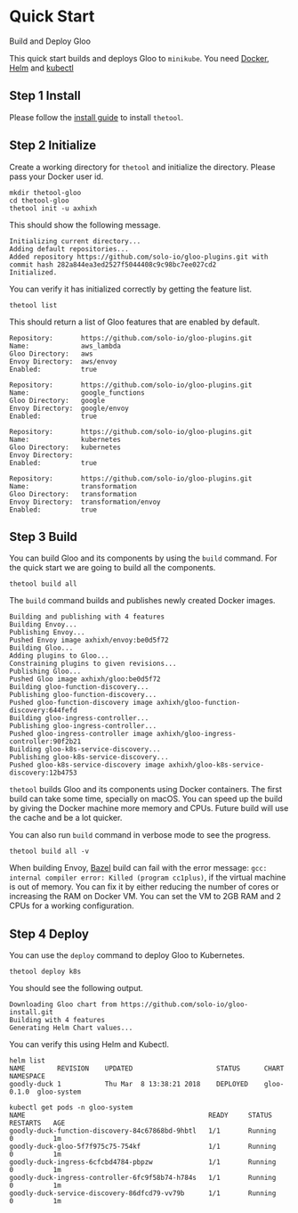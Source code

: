 # Quick Start
Build and Deploy Gloo

This quick start builds and deploys Gloo to `minikube`. You need
[Docker](https://docs.docker.com/install/), [Helm](https://docs.helm.sh/using_helm/#installing-helm) and [kubectl](https://kubernetes.io/docs/tasks/tools/install-kubectl/)

## Step 1 Install
Please follow the [install guide](install.md) to install `thetool`.

## Step 2 Initialize
Create a working directory for `thetool` and initialize the directory. Please pass your Docker user id.

    mkdir thetool-gloo
    cd thetool-gloo
    thetool init -u axhixh

This should show the following message.

    Initializing current directory...
    Adding default repositories...
    Added repository https://github.com/solo-io/gloo-plugins.git with commit hash 282a844ea3ed2527f5044408c9c98bc7ee027cd2
    Initialized.

You can verify it has initialized correctly by getting the feature list.

    thetool list

This should return a list of Gloo features that are enabled by default.

```
Repository:       https://github.com/solo-io/gloo-plugins.git
Name:             aws_lambda
Gloo Directory:   aws
Envoy Directory:  aws/envoy
Enabled:          true

Repository:       https://github.com/solo-io/gloo-plugins.git
Name:             google_functions
Gloo Directory:   google
Envoy Directory:  google/envoy
Enabled:          true

Repository:       https://github.com/solo-io/gloo-plugins.git
Name:             kubernetes
Gloo Directory:   kubernetes
Envoy Directory:  
Enabled:          true

Repository:       https://github.com/solo-io/gloo-plugins.git
Name:             transformation
Gloo Directory:   transformation
Envoy Directory:  transformation/envoy
Enabled:          true
```

## Step 3 Build

You can build Gloo and its components by using the `build` command. For the quick start we are going to build all the components.

    thetool build all

The `build` command builds and publishes newly created Docker images.

```
Building and publishing with 4 features
Building Envoy...
Publishing Envoy...
Pushed Envoy image axhixh/envoy:be0d5f72
Building Gloo...
Adding plugins to Gloo...
Constraining plugins to given revisions...
Publishing Gloo...
Pushed Gloo image axhixh/gloo:be0d5f72
Building gloo-function-discovery...
Publishing gloo-function-discovery...
Pushed gloo-function-discovery image axhixh/gloo-function-discovery:644fefd
Building gloo-ingress-controller...
Publishing gloo-ingress-controller...
Pushed gloo-ingress-controller image axhixh/gloo-ingress-controller:90f2b21
Building gloo-k8s-service-discovery...
Publishing gloo-k8s-service-discovery...
Pushed gloo-k8s-service-discovery image axhixh/gloo-k8s-service-discovery:12b4753
```

`thetool` builds Gloo and its components using Docker containers. The first build can take some time, specially on macOS. You can speed up the build by giving the Docker machine more memory and CPUs. Future build will use the cache and be a lot quicker.

You can also run `build` command in verbose mode to see the progress.

    thetool build all -v

<div class="tip"> When building Envoy, <a href="https://bazel.build">Bazel</a> build can fail with the error message: 
<code>gcc: internal compiler error: Killed (program cc1plus)</code>,
if the virtual machine is out of memory. You can fix it by either reducing the number of cores or increasing the RAM on Docker VM. You can set the VM to 2GB RAM and 2 CPUs for a working configuration.
</div>

## Step 4 Deploy

You can use the `deploy` command to deploy Gloo to Kubernetes.

    thetool deploy k8s 

You should see the following output.

```
Downloading Gloo chart from https://github.com/solo-io/gloo-install.git
Building with 4 features
Generating Helm Chart values...
```

You can verify this using Helm and Kubectl.

```
helm list
NAME       	REVISION	UPDATED                 	STATUS  	CHART     	NAMESPACE  
goodly-duck	1       	Thu Mar  8 13:38:21 2018	DEPLOYED	gloo-0.1.0	gloo-system
```

```
kubectl get pods -n gloo-system
NAME                                              READY     STATUS    RESTARTS   AGE
goodly-duck-function-discovery-84c67868bd-9hbtl   1/1       Running   0          1m
goodly-duck-gloo-5f7f975c75-754kf                 1/1       Running   0          1m
goodly-duck-ingress-6cfcbd4784-pbpzw              1/1       Running   0          1m
goodly-duck-ingress-controller-6fc9f58b74-h784s   1/1       Running   0          1m
goodly-duck-service-discovery-86dfcd79-vv79b      1/1       Running   0          1m
```